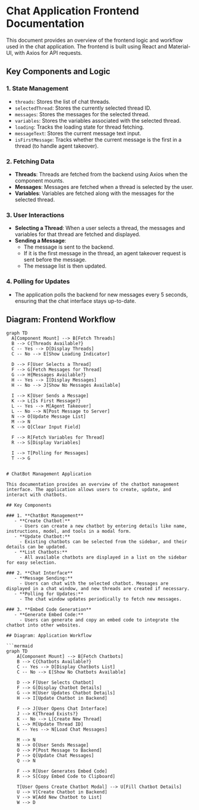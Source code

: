 # Chat Application Frontend Documentation

This document provides an overview of the frontend logic and workflow used in the chat application. The frontend is built using React and Material-UI, with Axios for API requests.

## Key Components and Logic

### 1. **State Management**
   - `threads`: Stores the list of chat threads.
   - `selectedThread`: Stores the currently selected thread ID.
   - `messages`: Stores the messages for the selected thread.
   - `variables`: Stores the variables associated with the selected thread.
   - `loading`: Tracks the loading state for thread fetching.
   - `messageText`: Stores the current message text input.
   - `isFirstMessage`: Tracks whether the current message is the first in a thread (to handle agent takeover).

### 2. **Fetching Data**
   - **Threads**: Threads are fetched from the backend using Axios when the component mounts.
   - **Messages**: Messages are fetched when a thread is selected by the user.
   - **Variables**: Variables are fetched along with the messages for the selected thread.

### 3. **User Interactions**
   - **Selecting a Thread**: When a user selects a thread, the messages and variables for that thread are fetched and displayed.
   - **Sending a Message**: 
     - The message is sent to the backend.
     - If it is the first message in the thread, an agent takeover request is sent before the message.
     - The message list is then updated.

### 4. **Polling for Updates**
   - The application polls the backend for new messages every 5 seconds, ensuring that the chat interface stays up-to-date.

## Diagram: Frontend Workflow

```mermaid
graph TD
  A[Component Mount] --> B[Fetch Threads]
  B --> C{Threads Available?}
  C -- Yes --> D[Display Threads]
  C -- No --> E[Show Loading Indicator]

  D --> F[User Selects a Thread]
  F --> G[Fetch Messages for Thread]
  G --> H{Messages Available?}
  H -- Yes --> I[Display Messages]
  H -- No --> J[Show No Messages Available]

  I --> K[User Sends a Message]
  K --> L{Is First Message?}
  L -- Yes --> M[Agent Takeover]
  L -- No --> N[Post Message to Server]
  N --> O[Update Message List]
  M --> N
  K --> Q[Clear Input Field]

  F --> R[Fetch Variables for Thread]
  R --> S[Display Variables]
  
  I --> T[Polling for Messages]
  T --> G


# ChatBot Management Application

This documentation provides an overview of the chatbot management interface. The application allows users to create, update, and interact with chatbots.

## Key Components

### 1. **ChatBot Management**
   - **Create Chatbot:** 
     - Users can create a new chatbot by entering details like name, instructions, model, and tools in a modal form.
   - **Update Chatbot:**
     - Existing chatbots can be selected from the sidebar, and their details can be updated.
   - **List Chatbots:**
     - All available chatbots are displayed in a list on the sidebar for easy selection.

### 2. **Chat Interface**
   - **Message Sending:**
     - Users can chat with the selected chatbot. Messages are displayed in a chat window, and new threads are created if necessary.
   - **Polling for Updates:**
     - The chat window updates periodically to fetch new messages.

### 3. **Embed Code Generation**
   - **Generate Embed Code:**
     - Users can generate and copy an embed code to integrate the chatbot into other websites.

## Diagram: Application Workflow

```mermaid
graph TD
    A[Component Mount] --> B[Fetch Chatbots]
    B --> C{Chatbots Available?}
    C -- Yes --> D[Display Chatbots List]
    C -- No --> E[Show No Chatbots Available]
    
    D --> F[User Selects Chatbot]
    F --> G[Display Chatbot Details]
    G --> H[User Updates Chatbot Details]
    H --> I[Update Chatbot in Backend]

    F --> J[User Opens Chat Interface]
    J --> K{Thread Exists?}
    K -- No --> L[Create New Thread]
    L --> M[Update Thread ID]
    K -- Yes --> N[Load Chat Messages]

    M --> N
    N --> O[User Sends Message]
    O --> P[Post Message to Backend]
    P --> Q[Update Chat Messages]
    Q --> N
    
    F --> R[User Generates Embed Code]
    R --> S[Copy Embed Code to Clipboard]

    T[User Opens Create Chatbot Modal] --> U[Fill Chatbot Details]
    U --> V[Create Chatbot in Backend]
    V --> W[Add New Chatbot to List]
    W --> D
